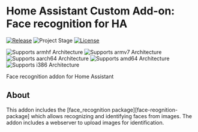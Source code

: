 # Home Assistant Custom Add-on: Face recognition for HA

[![Release][release-shield]][release]
![Project Stage][project-stage-shield]
[![License][license-shield]](LICENSE.md)

![Supports armhf Architecture][armhf-shield]
![Supports armv7 Architecture][armv7-shield]
![Supports aarch64 Architecture][aarch64-shield]
![Supports amd64 Architecture][amd64-shield]
![Supports i386 Architecture][i386-shield]

Face recognition addon for Home Assistant

## About

This addon includes the [face_recognition package][face-reognition-package]
which allows recognizing and identifying faces from images. The addon includes
a webserver to upload images for identification.

[face-recognition-package]: https://github.com/ageitgey/face_recognition
[project-stage-shield]: https://img.shields.io/badge/project%20stage-experimental-yellow.svg
[release-shield]: https://img.shields.io/badge/version-v0.4.1-blue.svg
[release]: https://github.com/engrbm87/appdaemon-with-face-recognition/tree/0.4.1
[license-shield]: https://img.shields.io/github/license/hassio-addons/addon-example.svg
[aarch64-shield]: https://img.shields.io/badge/aarch64-yes-green.svg
[amd64-shield]: https://img.shields.io/badge/amd64-yes-green.svg
[armhf-shield]: https://img.shields.io/badge/armhf-yes-green.svg
[armv7-shield]: https://img.shields.io/badge/armv7-yes-green.svg
[i386-shield]: https://img.shields.io/badge/i386-yes-green.svg
